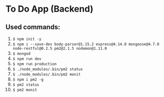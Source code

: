 # To Do App (Backend)

## Used commands:

1. `$ npm init -y`
1. `$ npm i --save-dev body-parser@1.15.2 express@4.14.0 mongoose@4.7.0 node-restful@0.2.5 pm2@2.1.5 nodemon@1.11.0`
1. `$ mongod`
1. `$ npm run dev`
1. `$ npm run production`
1. `$ ./node_modules/.bin/pm2 status`
1. `$ ./node_modules/.bin/pm2 monit`
1. `$ npm i pm2 -g`
1. `$ pm2 status`
1. `$ pm2 monit`
